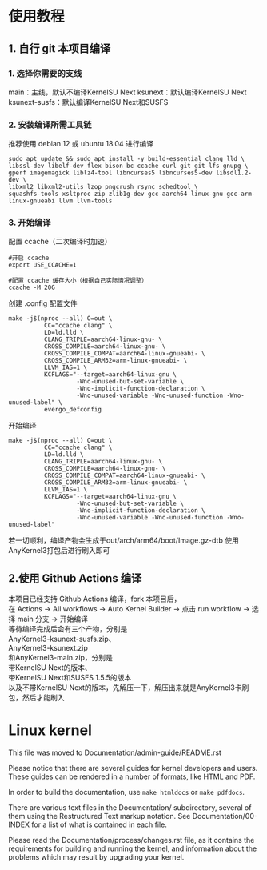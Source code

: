 # 使用教程
## 1. 自行 git 本项目编译
### 1. 选择你需要的支线
main：主线，默认不编译KernelSU Next
ksunext：默认编译KernelSU Next
ksunext-susfs：默认编译KernelSU Next和SUSFS
### 2. 安装编译所需工具链
推荐使用 debian 12 或 ubuntu 18.04 进行编译
```
sudo apt update && sudo apt install -y build-essential clang lld \
libssl-dev libelf-dev flex bison bc ccache curl git git-lfs gnupg \
gperf imagemagick liblz4-tool libncurses5 libncurses5-dev libsdl1.2-dev \
libxml2 libxml2-utils lzop pngcrush rsync schedtool \
squashfs-tools xsltproc zip zlib1g-dev gcc-aarch64-linux-gnu gcc-arm-linux-gnueabi llvm llvm-tools
```
### 3. 开始编译
配置 ccache（二次编译时加速）
```
#开启 ccache
export USE_CCACHE=1

#配置 ccache 缓存大小（根据自己实际情况调整）
ccache -M 20G
```
创建 .config 配置文件
```
make -j$(nproc --all) O=out \
          CC="ccache clang" \
          LD=ld.lld \
          CLANG_TRIPLE=aarch64-linux-gnu- \
          CROSS_COMPILE=aarch64-linux-gnu- \
          CROSS_COMPILE_COMPAT=aarch64-linux-gnueabi- \
          CROSS_COMPILE_ARM32=arm-linux-gnueabi- \
          LLVM_IAS=1 \
          KCFLAGS="--target=aarch64-linux-gnu \
                   -Wno-unused-but-set-variable \
                   -Wno-implicit-function-declaration \
                   -Wno-unused-variable -Wno-unused-function -Wno-unused-label" \
          evergo_defconfig
```
开始编译
```
make -j$(nproc --all) O=out \
          CC="ccache clang" \
          LD=ld.lld \
          CLANG_TRIPLE=aarch64-linux-gnu- \
          CROSS_COMPILE=aarch64-linux-gnu- \
          CROSS_COMPILE_COMPAT=aarch64-linux-gnueabi- \
          CROSS_COMPILE_ARM32=arm-linux-gnueabi- \
          LLVM_IAS=1 \
          KCFLAGS="--target=aarch64-linux-gnu \
                   -Wno-unused-but-set-variable \
                   -Wno-implicit-function-declaration \
                   -Wno-unused-variable -Wno-unused-function -Wno-unused-label"
```
若一切顺利，编译产物会生成于out/arch/arm64/boot/Image.gz-dtb
使用AnyKernel3打包后进行刷入即可
## 2.使用 Github Actions 编译
本项目已经支持 Github Actions 编译，fork 本项目后，<br>在 Actions -> All workflows -> Auto Kernel Builder -> 点击 run workflow -> 选择 main 分支 -> 开始编译<br>等待编译完成后会有三个产物，分别是<br>AnyKernel3-ksunext-susfs.zip、<br>AnyKernel3-ksunext.zip<br>和AnyKernel3-main.zip，分别是<br>带KernelSU Next的版本、<br>带KernelSU Next和SUSFS 1.5.5的版本<br>以及不带KernelSU Next的版本，先解压一下，解压出来就是AnyKernel3卡刷包，然后才能刷入

Linux kernel
============

This file was moved to Documentation/admin-guide/README.rst

Please notice that there are several guides for kernel developers and users.
These guides can be rendered in a number of formats, like HTML and PDF.

In order to build the documentation, use ``make htmldocs`` or
``make pdfdocs``.

There are various text files in the Documentation/ subdirectory,
several of them using the Restructured Text markup notation.
See Documentation/00-INDEX for a list of what is contained in each file.

Please read the Documentation/process/changes.rst file, as it contains the
requirements for building and running the kernel, and information about
the problems which may result by upgrading your kernel.
